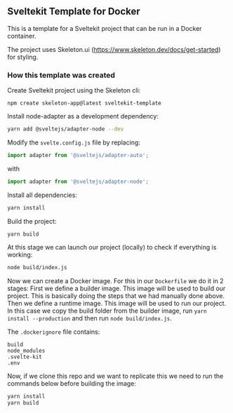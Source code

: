 ## Sveltekit Template for Docker

This is a template for a Sveltekit project that can be run in a Docker container.

The project uses Skeleton.ui (https://www.skeleton.dev/docs/get-started) for styling.

### How this template was created

Create Sveltekit project using the Skeleton cli:
```
npm create skeleton-app@latest sveltekit-template
```

Install node-adapter as a development dependency: 
``` bash
yarn add @sveltejs/adapter-node --dev
````

Modify the `svelte.config.js` file by replacing:
```javascript
import adapter from '@sveltejs/adapter-auto';
```
with
```javascript
import adapter from '@sveltejs/adapter-node';
```

Install all dependencies:
```javascript
yarn install
```

Build the project:
```javascript
yarn build
```

At this stage we can launch our project (locally) to check if everything is working:
```bash
node build/index.js
```

Now we can create a Docker image. For this in our `Dockerfile` we do it in 2 stages:
First we define a builder image. This image will be used to build our project. This is basically doing the steps that we had manually done above.
Then we define a runtime image. This image will be used to run our project. 
In this case we copy the build folder from the builder image, run `yarn install --production` and then run `node build/index.js`.


The `.dockerignore` file contains:
```
build
node_modules
.svelte-kit
.env
```

Now, if we clone this repo and we want to replicate this we need to run the commands below before building the image:
```bash
yarn install
yarn build
```


